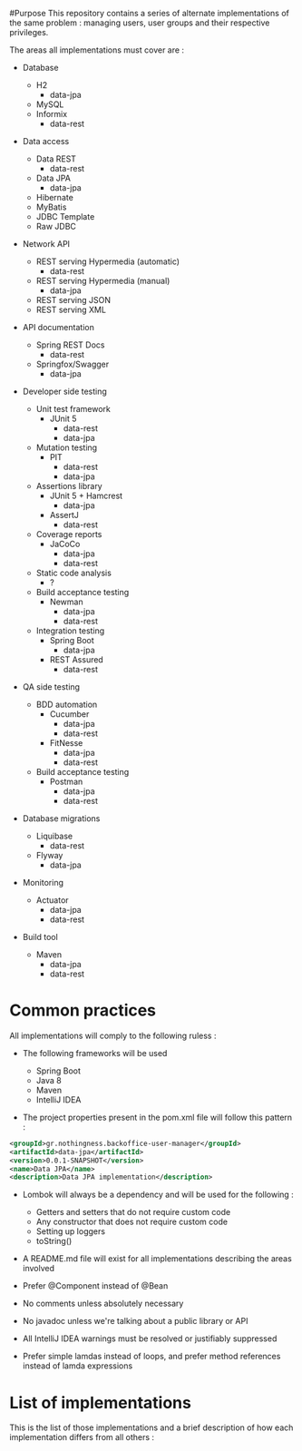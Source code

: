 #Purpose
This repository contains a series of alternate implementations of the same 
problem : managing users, user groups and their respective privileges.

The areas all implementations must cover are :

* Database
    - H2
        - data-jpa
    - MySQL
    - Informix
        - data-rest

* Data access
    - Data REST
        - data-rest
    - Data JPA
        - data-jpa
    - Hibernate
    - MyBatis
    - JDBC Template
    - Raw JDBC

* Network API
    - REST serving Hypermedia (automatic)
        - data-rest
    - REST serving Hypermedia (manual)
        - data-jpa
    - REST serving JSON
    - REST serving XML

* API documentation
    - Spring REST Docs
        - data-rest
    - Springfox/Swagger
        - data-jpa

* Developer side testing
    - Unit test framework
        - JUnit 5
            - data-rest
            - data-jpa
    - Mutation testing
        - PIT
            - data-rest
            - data-jpa
    - Assertions library
        - JUnit 5 + Hamcrest
            - data-jpa
        - AssertJ
            - data-rest
    - Coverage reports
        - JaCoCo
            - data-jpa
            - data-rest
    - Static code analysis
        - ?
    - Build acceptance testing
        - Newman
            - data-jpa
            - data-rest
    - Integration testing
        - Spring Boot
            - data-jpa
        - REST Assured
            - data-rest

* QA side testing
    - BDD automation
        - Cucumber
            - data-jpa
            - data-rest
        - FitNesse
            - data-jpa
            - data-rest
    - Build acceptance testing
        - Postman
            - data-jpa
            - data-rest

* Database migrations
    - Liquibase
        - data-rest
    - Flyway
        - data-jpa

* Monitoring
    - Actuator
        - data-jpa
        - data-rest

* Build tool
    - Maven
        - data-jpa
        - data-rest

# Common practices

All implementations will comply to the following ruless :

* The following frameworks will be used
    - Spring Boot
    - Java 8
    - Maven
    - IntelliJ IDEA

* The project properties present in the pom.xml file will follow this pattern :

```xml
<groupId>gr.nothingness.backoffice-user-manager</groupId>
<artifactId>data-jpa</artifactId>
<version>0.0.1-SNAPSHOT</version>
<name>Data JPA</name>
<description>Data JPA implementation</description>
```

* Lombok will always be a dependency and will be used for the following :
    - Getters and setters that do not require custom code
    - Any constructor that does not require custom code
    - Setting up loggers
    - toString()

* A README.md file will exist for all implementations describing the areas involved

* Prefer @Component instead of @Bean

* No comments unless absolutely necessary

* No javadoc unless we're talking about a public library or API

* All IntelliJ IDEA warnings must be resolved or justifiably suppressed

* Prefer simple lamdas instead of loops, and prefer method references instead of lamda expressions

# List of implementations

This is the list of those implementations and a brief description of how
each implementation differs from all others :
